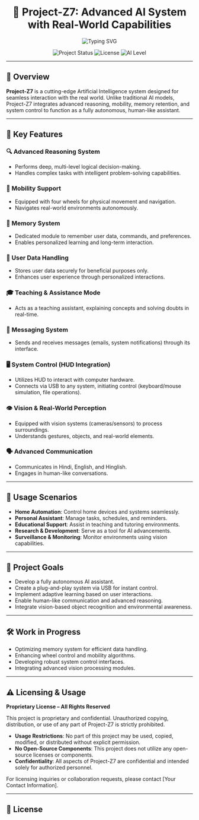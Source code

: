 <h1 align="center">
  🤖 Project-Z7: Advanced AI System with Real-World Capabilities
</h1>

<p align="center">
  <img src="https://readme-typing-svg.herokuapp.com?font=Fira+Code&pause=700&color=FEE75C&center=true&width=600&lines=Welcome+to+Project-Z7!;Experience+Next-Gen+AI+Integration;Autonomous+Mobility+and+System+Control" alt="Typing SVG" />
</p>

<p align="center">
  <img src="https://img.shields.io/badge/Status-In%20Development-yellow?style=for-the-badge" alt="Project Status" />
  <img src="https://img.shields.io/badge/License-Proprietary-red?style=for-the-badge" alt="License" />
  <img src="https://img.shields.io/badge/AI%20Level-Advanced-blue?style=for-the-badge" alt="AI Level" />
</p>

---

## 📌 Overview

**Project-Z7** is a cutting-edge Artificial Intelligence system designed for seamless interaction with the real world. Unlike traditional AI models, Project-Z7 integrates advanced reasoning, mobility, memory retention, and system control to function as a fully autonomous, human-like assistant.

---

## 🧠 Key Features

### 🔍 Advanced Reasoning System
- Performs deep, multi-level logical decision-making.
- Handles complex tasks with intelligent problem-solving capabilities.

### 🚗 Mobility Support
- Equipped with four wheels for physical movement and navigation.
- Navigates real-world environments autonomously.

### 🧠 Memory System
- Dedicated module to remember user data, commands, and preferences.
- Enables personalized learning and long-term interaction.

### 🔐 User Data Handling
- Stores user data securely for beneficial purposes only.
- Enhances user experience through personalized interactions.

### 🎓 Teaching & Assistance Mode
- Acts as a teaching assistant, explaining concepts and solving doubts in real-time.

### 📩 Messaging System
- Sends and receives messages (emails, system notifications) through its interface.

### 🖥️ System Control (HUD Integration)
- Utilizes HUD to interact with computer hardware.
- Connects via USB to any system, initiating control (keyboard/mouse simulation, file operations).

### 👁️ Vision & Real-World Perception
- Equipped with vision systems (cameras/sensors) to process surroundings.
- Understands gestures, objects, and real-world elements.

### 🗣️ Advanced Communication
- Communicates in Hindi, English, and Hinglish.
- Engages in human-like conversations.

---

## 🎯 Usage Scenarios

- **Home Automation**: Control home devices and systems seamlessly.
- **Personal Assistant**: Manage tasks, schedules, and reminders.
- **Educational Support**: Assist in teaching and tutoring environments.
- **Research & Development**: Serve as a tool for AI advancements.
- **Surveillance & Monitoring**: Monitor environments using vision capabilities.

---

## 🚀 Project Goals

- Develop a fully autonomous AI assistant.
- Create a plug-and-play system via USB for instant control.
- Implement adaptive learning based on user interactions.
- Enable human-like communication and advanced reasoning.
- Integrate vision-based object recognition and environmental awareness.

---

## 🛠️ Work in Progress

- Optimizing memory system for efficient data handling.
- Enhancing wheel control and mobility algorithms.
- Developing robust system control interfaces.
- Integrating advanced vision processing modules.

---

## ⚠️ Licensing & Usage

**Proprietary License – All Rights Reserved**

This project is proprietary and confidential. Unauthorized copying, distribution, or use of any part of Project-Z7 is strictly prohibited.

- **Usage Restrictions**: No part of this project may be used, copied, modified, or distributed without explicit permission.
- **No Open-Source Components**: This project does not utilize any open-source licenses or components.
- **Confidentiality**: All aspects of Project-Z7 are confidential and intended solely for authorized personnel.

For licensing inquiries or collaboration requests, please contact [Your Contact Information].

---

## 📄 License

